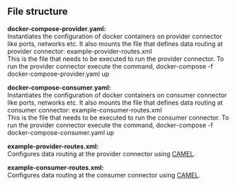 ## File structure

**docker-compose-provider.yaml:**</br>
    Instantiates the configuration of docker containers on provider connector like ports, networks etc. It also mounts the file that defines data routing at provider connector: example-provider-routes.xml </br>
    This is the file that needs to be executed to run the provider connector. To run the provider connector execute the command, docker-compose -f docker-compose-provider.yaml up</br>

**docker-compose-consumer.yaml:** </br> 
    Instantiates the configuration of docker containers on consumer connector like ports, networks etc. It also mounts the file that defines data routing at consumer connector: example-consumer-routes.xml </br>
    This is the file that needs to be executed to run the consumer connector. To run the provider connector execute the command, docker-compose -f docker-compose-consumer.yaml up</br>

**example-provider-routes.xml:** </br>
    Configures data routing at the provider connector using [CAMEL](https://camel.apache.org/).

**example-consumer-routes.xml:**</br>
    Configures data routing at the consumer connector using [CAMEL](https://camel.apache.org/).
